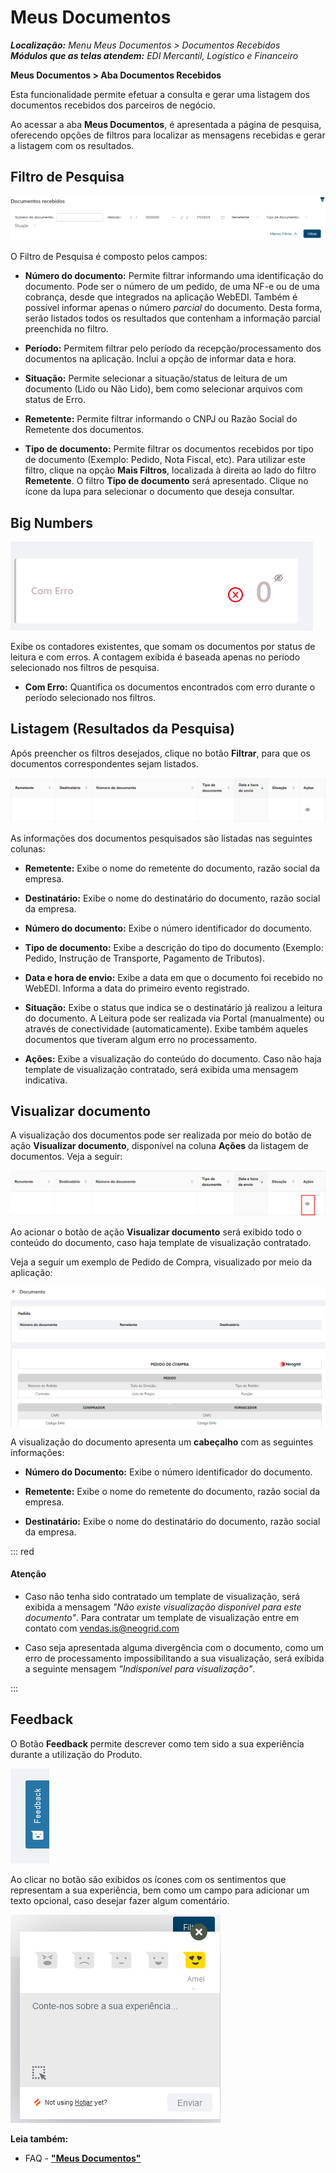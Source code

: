 # Meus Documentos  

_**Localização:** Menu Meus Documentos > Documentos Recebidos_  
_**Módulos que as telas atendem:** EDI Mercantil, Logístico e Financeiro_  

**Meus Documentos > Aba Documentos Recebidos**  

Esta funcionalidade permite efetuar a consulta e gerar uma listagem dos documentos recebidos dos parceiros de negócio. 

Ao acessar a aba **Meus Documentos**, é apresentada a página de pesquisa, oferecendo opções de filtros para localizar as mensagens recebidas e gerar a listagem com os resultados. 

## Filtro de Pesquisa  


![Filtro de Pesquisa](../img/meus_docs/filtros.png)  

O Filtro de Pesquisa é composto pelos campos: 

+ **Número do documento:** Permite filtrar informando uma identificação do documento. Pode ser o número de um pedido, de uma NF-e ou de uma cobrança, desde que integrados na aplicação WebEDI. Também é possível informar apenas o número *parcial* do documento. Desta forma, serão listados todos os resultados que contenham a informação parcial preenchida no filtro.

+ **Período:** Permitem filtrar pelo período da recepção/processamento dos documentos na aplicação. Inclui a opção de informar data e hora.

+ **Situação:** Permite selecionar a situação/status de leitura de um documento (Lido ou Não Lido), bem como selecionar arquivos com status de Erro. 

+ **Remetente:** Permite filtrar informando o CNPJ ou Razão Social do Remetente dos documentos. 

+ **Tipo de documento:** Permite filtrar os documentos recebidos por tipo de documento (Exemplo: Pedido, Nota Fiscal, etc). Para utilizar este filtro, clique na opção **Mais Filtros**, localizada à direita ao lado do filtro **Remetente**. O filtro **Tipo de documento** será apresentado. Clique no ícone da lupa para selecionar o documento que deseja consultar.  

## Big Numbers  

![Big Numbers](../img/meus_docs/big_numbers.png) 

Exibe os contadores existentes, que somam os documentos por status de leitura e com erros. A contagem exibida é baseada apenas no período selecionado nos filtros de pesquisa.

+ **Com Erro:** Quantifica os documentos encontrados com erro durante o período selecionado nos filtros.

## Listagem (Resultados da Pesquisa) 

Após preencher os filtros desejados, clique no botão **Filtrar**, para que os documentos correspondentes sejam listados.

![Listagem](../img/meus_docs/listagem.png) 

As informações dos documentos pesquisados são listadas nas seguintes colunas:

+ **Remetente:** Exibe o nome do remetente do documento, razão social da empresa. 

+ **Destinatário:** Exibe o nome do destinatário do documento, razão social da empresa.

+ **Número do documento:** Exibe o número identificador do documento.

+ **Tipo de documento:** Exibe a descrição do tipo do documento (Exemplo: Pedido, Instrução de Transporte, Pagamento de Tributos).

+ **Data e hora de envio:** Exibe a data em que o documento foi recebido no WebEDI. Informa a data do primeiro evento registrado.

+ **Situação:** Exibe o status que indica se o destinatário já realizou a leitura do documento. A Leitura pode ser realizada via Portal (manualmente) ou através de conectividade (automaticamente). Exibe também aqueles documentos que tiveram algum erro no processamento.

+ **Ações:** Exibe a visualização do conteúdo do documento. Caso não haja template de visualização contratado, será exibida uma mensagem indicativa.

## **Visualizar documento** 

A visualização dos documentos pode ser realizada por meio do botão de ação **Visualizar documento**, disponível na coluna **Ações** da listagem de documentos. Veja a seguir:

![Visualizar Documento](../img/meus_docs/acoes_visualizar_docto.png) 

Ao acionar o botão de ação **Visualizar documento** será exibido todo o conteúdo do documento, caso haja template de visualização contratado. 

Veja a seguir um exemplo de Pedido de Compra, visualizado por meio da aplicação:

![Visualizar Documento](../img/meus_docs/exemplo_pedido_compra.png) 

A visualização do documento apresenta um **cabeçalho** com as seguintes informações:

+ **Número do Documento:** Exibe o número identificador do documento. 

+ **Remetente:** Exibe o nome do remetente do documento, razão social da empresa.

+ **Destinatário:** Exibe o nome do destinatário do documento, razão social da empresa.

::: red
#### Atenção

- Caso não tenha sido contratado um template de visualização, será exibida a mensagem *"Não existe visualização disponível para este documento"*. 
Para contratar um template de visualização entre em contato com vendas.is@neogrid.com

- Caso seja apresentada alguma divergência com o documento, como um erro de processamento impossibilitando a sua visualização, será exibida a seguinte mensagem *"Indisponível para visualização"*.

::: 

## Feedback

O Botão **Feedback** permite  descrever como tem sido a sua experiência durante a utilização do Produto.

![Feedback](../img/meus_docs/feedback.png) 

Ao clicar no botão são exibidos os ícones com os sentimentos que representam a sua experiência, bem como um campo para adicionar um texto opcional, caso desejar fazer algum comentário.

![Incluir feedback](../img/meus_docs/icone_feedback.png) 


**Leia também:**

+ FAQ - [**"Meus Documentos"**](../faq/faq_meus_docs.md)